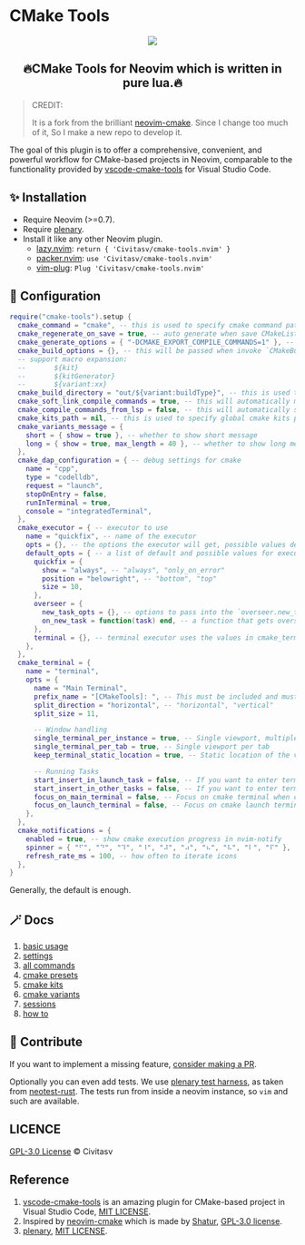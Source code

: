 # CMake Tools

<p align="center"><img src="./docs/images/demo.gif"/></p>

<h2 align="center">🔥CMake Tools for Neovim which is written in pure lua.🔥</h2>

> CREDIT:
>
> It is a fork from the brilliant [neovim-cmake](https://github.com/Shatur/neovim-cmake). Since I change too much of it, So I make a new repo to develop it.

The goal of this plugin is to offer a comprehensive, convenient, and powerful workflow for CMake-based projects in Neovim, comparable to the functionality provided by [vscode-cmake-tools](https://github.com/microsoft/vscode-cmake-tools) for Visual Studio Code.

## :sparkles: Installation

- Require Neovim (>=0.7).
- Require [plenary](https://github.com/nvim-lua/plenary.nvim).
- Install it like any other Neovim plugin.
  - [lazy.nvim](https://github.com/folke/lazy.nvim): `return { 'Civitasv/cmake-tools.nvim' }`
  - [packer.nvim](https://github.com/wbthomason/packer.nvim): `use 'Civitasv/cmake-tools.nvim'`
  - [vim-plug](https://github.com/junegunn/vim-plug): `Plug 'Civitasv/cmake-tools.nvim'`

## :balloon: Configuration

```lua
require("cmake-tools").setup {
  cmake_command = "cmake", -- this is used to specify cmake command path
  cmake_regenerate_on_save = true, -- auto generate when save CMakeLists.txt
  cmake_generate_options = { "-DCMAKE_EXPORT_COMPILE_COMMANDS=1" }, -- this will be passed when invoke `CMakeGenerate`
  cmake_build_options = {}, -- this will be passed when invoke `CMakeBuild`
  -- support macro expansion:
  --       ${kit}
  --       ${kitGenerator}
  --       ${variant:xx}
  cmake_build_directory = "out/${variant:buildType}", -- this is used to specify generate directory for cmake, allows macro expansion
  cmake_soft_link_compile_commands = true, -- this will automatically make a soft link from compile commands file to project root dir
  cmake_compile_commands_from_lsp = false, -- this will automatically set compile commands file location using lsp, to use it, please set `cmake_soft_link_compile_commands` to false
  cmake_kits_path = nil, -- this is used to specify global cmake kits path, see CMakeKits for detailed usage
  cmake_variants_message = {
    short = { show = true }, -- whether to show short message
    long = { show = true, max_length = 40 }, -- whether to show long message
  },
  cmake_dap_configuration = { -- debug settings for cmake
    name = "cpp",
    type = "codelldb",
    request = "launch",
    stopOnEntry = false,
    runInTerminal = true,
    console = "integratedTerminal",
  },
  cmake_executor = { -- executor to use
    name = "quickfix", -- name of the executor
    opts = {}, -- the options the executor will get, possible values depend on the executor type. See `default_opts` for possible values.
    default_opts = { -- a list of default and possible values for executors
      quickfix = {
        show = "always", -- "always", "only_on_error"
        position = "belowright", -- "bottom", "top"
        size = 10,
      },
      overseer = {
        new_task_opts = {}, -- options to pass into the `overseer.new_task` command
        on_new_task = function(task) end, -- a function that gets overseer.Task when it is created, before calling `task:start`
      },
      terminal = {}, -- terminal executor uses the values in cmake_terminal
    },
  },
  cmake_terminal = {
    name = "terminal",
    opts = {
      name = "Main Terminal",
      prefix_name = "[CMakeTools]: ", -- This must be included and must be unique, otherwise the terminals will not work. Do not use a simple spacebar " ", or any generic name
      split_direction = "horizontal", -- "horizontal", "vertical"
      split_size = 11,

      -- Window handling
      single_terminal_per_instance = true, -- Single viewport, multiple windows
      single_terminal_per_tab = true, -- Single viewport per tab
      keep_terminal_static_location = true, -- Static location of the viewport if avialable

      -- Running Tasks
      start_insert_in_launch_task = false, -- If you want to enter terminal with :startinsert upon using :CMakeRun
      start_insert_in_other_tasks = false, -- If you want to enter terminal with :startinsert upon launching all other cmake tasks in the terminal. Generally set as false
      focus_on_main_terminal = false, -- Focus on cmake terminal when cmake task is launched. Only used if executor is terminal.
      focus_on_launch_terminal = false, -- Focus on cmake launch terminal when executable target in launched.
    },
  },
  cmake_notifications = {
    enabled = true, -- show cmake execution progress in nvim-notify
    spinner = { "⠋", "⠙", "⠹", "⠸", "⠼", "⠴", "⠦", "⠧", "⠇", "⠏" }, -- icons used for progress display
    refresh_rate_ms = 100, -- how often to iterate icons
  },
}
```

Generally, the default is enough.

## :magic_wand: Docs

1. [basic usage](./docs/basic_usage.md)
2. [settings](./docs/settings.md)
3. [all commands](./docs/all_commands.md)
4. [cmake presets](./docs/cmake_presets.md)
5. [cmake kits](./docs/cmake_kits.md)
6. [cmake variants](./docs/cmake_variants.md)
7. [sessions](./docs/sessions.md)
8. [how to](./docs/howto.md)

## :muscle: Contribute

If you want to implement a missing feature, [consider making a PR](./docs/contribute.md).

Optionally you can even add tests. We use [plenary test harness](https://github.com/nvim-lua/plenary.nvim#plenarytest_harness), as taken from [neotest-rust](https://github.com/rouge8/neotest-rust).
The tests run from inside a neovim instance, so `vim` and such are available.

## LICENCE

[GPL-3.0 License](https://www.gnu.org/licenses/gpl-3.0.html) © Civitasv

## Reference

1. [vscode-cmake-tools](https://github.com/microsoft/vscode-cmake-tools) is an amazing plugin for CMake-based project in Visual Studio Code, [MIT LICENSE](https://github.com/microsoft/vscode-cmake-tools/blob/main/LICENSE.txt).
2. Inspired by [neovim-cmake](https://github.com/Shatur/neovim-cmake) which is made by [Shatur](https://github.com/Shatur), [GPL-3.0 license](https://github.com/Shatur/neovim-cmake/blob/master/COPYING).
3. [plenary](https://github.com/nvim-lua/plenary.nvim), [MIT LICENSE](https://github.com/nvim-lua/plenary.nvim/blob/master/LICENSE).

<!-- vim: set ft=markdown: -->